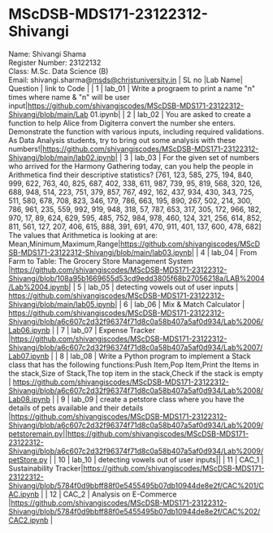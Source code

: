 # MScDSB-MDS171-23122312-Shivangi
Name: Shivangi Shama   
Register Number: 23122132   
Class: M.Sc. Data Science (B)  
Email: shivangi.sharma@msds@christuniversity.in
| SL no |Lab Name| Question | link to Code |
| 1     | lab_01  | Write a prograem to print a name "n" times where name & "n" will be user input|https://github.com/shivangiscodes/MScDSB-MDS171-23122312-Shivangi/blob/main/Lab 01.ipynb|
| 2     | lab_02  | You are asked to create a function to help Alice from Digiterra convert the number she enters. Demonstrate the function with various inputs, including required validations. As Data Analysis students, try to bring out some analysis with these numbers!|https://github.com/shivangiscodes/MScDSB-MDS171-23122312-Shivangi/blob/main/lab02.ipynb|
| 3     | lab_03  | For the given set of numbers who arrived for the Harmony Gathering today, can you help the people in Arithmetica find their descriptive statistics? [761, 123, 585, 275, 194, 840, 999, 622, 763, 40, 825, 687, 402, 338, 611, 987, 739, 95, 819, 568, 320, 126, 688, 948, 514, 223, 751, 379, 857, 767, 492, 162, 437, 934, 430, 343, 725, 511, 580, 678, 708, 823, 346, 179, 786, 663, 195, 890, 267, 502, 214, 300, 786, 961, 235, 559, 992, 919, 948, 318, 57, 787, 653, 317, 305, 172, 966, 182, 970, 17, 89, 624, 629, 595, 485, 752, 984, 978, 460, 124, 321, 256, 614, 852, 811, 561, 127, 207, 406, 615, 888, 391, 691, 470, 911, 401, 137, 600, 478, 682] The values that Arithmetica is looking at are: Mean,Minimum,Maximum,Range|https://github.com/shivangiscodes/MScDSB-MDS171-23122312-Shivangi/blob/main/lab03.ipynb|
| 4     | lab_04  | From Farm to Table: The Grocery Store Management System |https://github.com/shivangiscodes/MScDSB-MDS171-23122312-Shivangi/blob/108a95b1669655d53cd9edd3805f68b27056218a/LAB%2004/Lab%2004.ipynb|
| 5    | lab_05   | detecting vowels out of user inputs | https://github.com/shivangiscodes/MScDSB-MDS171-23122312-Shivangi/blob/main/lab05.ipynb| 
| 6    | lab_06   | Mix & Match Calculator | https://github.com/shivangiscodes/MScDSB-MDS171-23122312-Shivangi/blob/a6c607c2d32f96374f71d8c0a58b407a5af0d934/Lab%2006/Lab06.ipynb |
| 7    | lab_07   | Expense Tracker |https://github.com/shivangiscodes/MScDSB-MDS171-23122312-Shivangi/blob/a6c607c2d32f96374f71d8c0a58b407a5af0d934/Lab%2007/Lab07.ipynb |
| 8    | lab_08   | Write a Python program to implement a Stack class that has the following functions:Push Item,Pop Item,Print the Items in the stack,Size of Stack,The top item in the stack,Check if the stack is empty | https://github.com/shivangiscodes/MScDSB-MDS171-23122312-Shivangi/blob/a6c607c2d32f96374f71d8c0a58b407a5af0d934/Lab%2008/Lab08.ipynb | 
| 9    | lab_09   | create a petstore class where you have the details of pets available and their details |https://github.com/shivangiscodes/MScDSB-MDS171-23122312-Shivangi/blob/a6c607c2d32f96374f71d8c0a58b407a5af0d934/Lab%2009/petstoremain.py||https://github.com/shivangiscodes/MScDSB-MDS171-23122312-Shivangi/blob/a6c607c2d32f96374f71d8c0a58b407a5af0d934/Lab%2009/petStore.py | 
| 10   | lab_10   | detecting vowels out of user inputs|| 
| 11   | CAC_1    | Sustainability Tracker|https://github.com/shivangiscodes/MScDSB-MDS171-23122312-Shivangi/blob/5784f0d9bbff88f0e5455495b07db10944de8e2f/CAC%201/CAC.ipynb | 
| 12   | CAC_2    | Analysis on E-Commerce |https://github.com/shivangiscodes/MScDSB-MDS171-23122312-Shivangi/blob/5784f0d9bbff88f0e5455495b07db10944de8e2f/CAC%202/CAC2.ipynb | 
